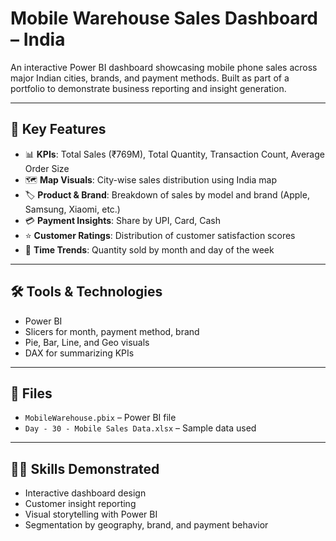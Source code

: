 # Mobile Warehouse Sales Dashboard – India

An interactive Power BI dashboard showcasing mobile phone sales across major Indian cities, brands, and payment methods. Built as part of a portfolio to demonstrate business reporting and insight generation.

---

## 📌 Key Features

- 📊 **KPIs**: Total Sales (₹769M), Total Quantity, Transaction Count, Average Order Size
- 🗺️ **Map Visuals**: City-wise sales distribution using India map
- 🏷️ **Product & Brand**: Breakdown of sales by model and brand (Apple, Samsung, Xiaomi, etc.)
- 💳 **Payment Insights**: Share by UPI, Card, Cash
- ⭐ **Customer Ratings**: Distribution of customer satisfaction scores
- 📅 **Time Trends**: Quantity sold by month and day of the week

---

## 🛠️ Tools & Technologies

- Power BI
- Slicers for month, payment method, brand
- Pie, Bar, Line, and Geo visuals
- DAX for summarizing KPIs

---

## 📁 Files

- `MobileWarehouse.pbix` – Power BI file
- `Day - 30 - Mobile Sales Data.xlsx` – Sample data used

---

## 👩‍💻 Skills Demonstrated

- Interactive dashboard design  
- Customer insight reporting  
- Visual storytelling with Power BI  
- Segmentation by geography, brand, and payment behavior

